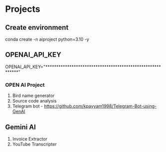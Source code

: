 # Projects

## Create environment
  conda create -n aiproject python=3.10 -y
## OPENAI_API_KEY
  OPENAI_API_KEY="***********************************************************"
  
### OPEN AI Project
  1. Bird name generator
  2. Source code analysis
  3. Telegram bot - https://github.com/kpayyam1998/Telegram-Bot-using-GenAI
## Gemini AI
  1. Invoice Extractor
  2. YouTube Transcripter
     
